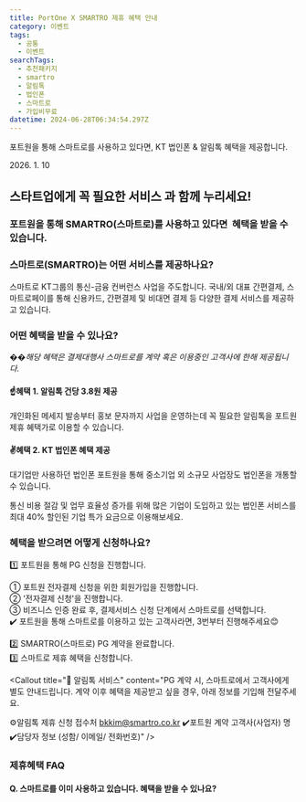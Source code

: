 ```yaml
---
title: PortOne X SMARTRO 제휴 혜택 안내
category: 이벤트
tags:
  - 공통
  - 이벤트
searchTags:
  - 추천패키지
  - smartro
  - 알림톡
  - 법인폰
  - 스마트로
  - 가입비무료
datetime: 2024-06-28T06:34:54.297Z
---
```




포트원을 통해 스마트로를 사용하고 있다면, KT 법인폰 & 알림톡 혜택을 제공합니다.

2026\. 1. 10

스타트업에게 꼭 필요한 서비스 <Highlight text="포트원" />과 함께 누리세요!
---------------------------------------------------

### 포트원을 통해 SMARTRO(스마트로)를 사용하고 있다면 <Highlight text="KT 법인폰 & 알림톡" /> 혜택을 받을 수 있습니다.

### **스마트로(SMARTRO)는 어떤 서비스를 제공하나요?**

스마트로 KT그룹의 통신-금융 컨버런스 사업을 주도합니다.
국내/외 대표 간편결제, 스마트로페이를 통해 신용카드, 간편결제 및 비대면 결제 등 다양한 결제 서비스를 제공하고 있습니다.

### **어떤 혜택을 받을 수 있나요?**

�&#xDCCC;_&#xD574;당 혜택은 결제대행사 스마트로를 계약 혹은 이용중인 고객사에 한해 제공됩니다._

#### ☝️**혜택 1. 알림톡 건당 3.8원 제공**

개인화된 메세지 발송부터 홍보 문자까지 사업을 운영하는데 꼭 필요한 알림톡을 포트원 제휴 혜택가로 이용할 수 있습니다.

#### ✌️**혜택 2. KT 법인폰 혜택 제공**

대기업만 사용하던 법인폰 포트원을 통해 중소기업 외 소규모 사업장도 법인폰을 개통할 수 있습니다.

통신 비용 절감 및 업무 효율성 증가를 위해 많은 기업이 도입하고 있는 법인폰 서비스를 최대 40% 할인된 기업 특가 요금으로 이용해보세요.

<Callout title="👀 법인폰을 쓰면 어떤 점이 좋을까요?" content="✅ 법인/사용자 모두 통신 비용 절감 효과
✅ 업무/개인 전용폰 분리로 업무 효율 제고와 워라밸 보장
✅ 직원 퇴사/인사 이동 시, 법인폰 인수인계를 통한 업무 연속성 보장
✅ 업무용 APP 법인폰 설치로 회사 정보 보안 유지 가능
✅ 법인폰 수/발신 시 V컬러링, 발신정보알림 부가서비스를 통해 기업 홍보 기능 추가" />

<Callout title="✨ 국내 유수기업들은 어떻게 사용하고 있을까요?" content="[물류기업] 쿠*풀필먼트
🗂️직원의 데이터 사용량/통화량 등 일괄 파악이 가능해 법인폰 전체 단말 컨트롤로 30%이상 비용 절감 효과
[판매기업] 테*라 코리아
📞 전화 응대가 많은 영업직군의 경우, 법인폰 지원으로 통신비 절감 효과
[물류기업] (주)롤*
😊휴무일 수신 전화 원천 차단을 통해 직원 워라밸 보호, 카카오톡 업무 메신저 분리로 사생활 침해 방지 효과" />

### **혜택을 받으려면 어떻게 신청하나요?**

<Callout title="🎉 포트원 추천패키지를 통한 PG 가입비 무료 혜택 이벤트 진행중" />

1️⃣ 포트원을 통해 PG 신청을 진행합니다.

<Indent level="1">

① 포트원 전자결제 신청을 위한 회원가입을 진행합니다.\
② '전자결제 신청'을 진행합니다.\
③ 비즈니스 인증 완료 후, 결제서비스 신청 단계에서 스마트로를 선택합니다.\
✔️ 포트원을 통해 스마트로를 이용하고 있는 고객사라면, 3번부터 진행해주세요😊

</Indent>

2️⃣ SMARTRO(스마트로) PG 계약을 완료합니다.\
3️⃣ 스마트로 제휴 혜택을 신청합니다.

<Callout title="💌 알림톡 서비스" content="PG 계약 시, 스마트로에서 고객사에게 별도 안내드립니다.
계약 이후 혜택을 제공받고 싶을 경우, 아래 정보를 기입해 전달주세요.

⚙️알림톡 제휴 신청 접수처 bkkim@smartro.co.kr
✔️포트원 계약 고객사(사업자) 명
✔️담당자 정보 (성함/ 이메일/ 전화번호)" />

<Callout title="📞 법인폰 서비스 " content="포트원 고객을 위한 전용페이지(클릭↗️)를 통해 신청해주세요. 
⚙️법인폰 서비스 문의 02-2040-5151" />

### **제휴혜택 FAQ**

#### Q. 스마트로를 이미 사용하고 있습니다. 혜택을 받을 수 있나요?

<Callout content="네. 가능합니다.
포트원을 통해 스마트로를 이용하고 계신 모든 고객사를 대상으로 제공되는 혜택입니다!
3️⃣제휴신청 을 참고해 원하시는 제휴혜택을 신청해주세요!" />


